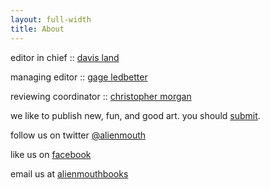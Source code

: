 ```yaml
---
layout: full-width
title: About
---
```


editor in chief :: [davis land](http://davisland.info)

managing editor :: [gage ledbetter](https://twitter.com/gage_ledbetter)

reviewing coordinator :: [christopher morgan](http://andlohespoke.tumblr.com/)

we like to publish new, fun, and good art. you should [submit](http://alienmouth.com/submit).

follow us on twitter [@alienmouth](http://twitter.com/alienmouth)

like us on [facebook](https://www.facebook.com/alienmouth/)

email us at [alienmouthbooks](mailto:alienmouthbooks@gmail.com)



